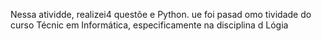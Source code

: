 
Nessa atividde, realizei4 questõe e Python. ue foi pasad omo tividade do curso Técnic em Informática, especificamente na disciplina d Lógia 
